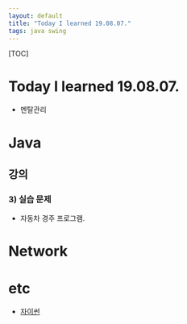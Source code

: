 ```yaml
---
layout: default
title: "Today I learned 19.08.07."
tags: java swing
---
```


[TOC]

# Today I learned 19.08.07.
- 멘탈관리

# Java
## 강의
### 3) 실습 문제
- 자동차 경주 프로그램.

# Network

# etc
- [자이썬](https://jythonbook-ko.readthedocs.io/en/latest/JythonAndJavaIntegration.html)



